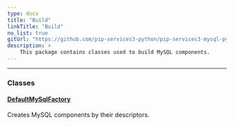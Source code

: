 ```yaml
---
type: docs
title: "Build"
linkTitle: "Build"
no_list: true
gitUrl: "https://github.com/pip-services3-python/pip-services3-mysql-python"
description: >
    This package contains classes used to build MySQL components.
---
```

---
<div class="module-body"> 

### Classes

#### [DefaultMySqlFactory](default_mysql_factory)
Creates MySQL components by their descriptors.


</div>

